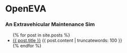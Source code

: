 # OpenEVA
### An Extravehicular Maintenance Sim

<ul>
 {% for post in site.posts %}
  <li>
   <a href="{{ site.baseurl }}{{ post.url }}">{{ post.title }}</a>
   {{ post.content | truncatewords: 100 }}
  </li>
 {% endfor %}
</ul>
